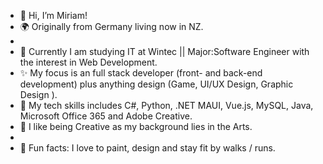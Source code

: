 - 👋 Hi, I’m Miriam!
- 🌍 Originally from Germany living now in NZ.
- 
- 👀 Currently I am studying IT at Wintec || Major:Software Engineer with the interest in Web Development.
- ✨ My focus is an full stack developer (front- and back-end development) plus anything design (Game, UI/UX Design,
  Graphic Design ).
- 🧩 My tech skills includes C#, Python, .NET MAUI, Vue.js, MySQL, Java, Microsoft Office 365 and Adobe Creative.
- 🎨 I like being Creative as my background lies in the Arts.
-
- 🏹 Fun facts:
  I love to paint, design and stay fit by walks / runs.

